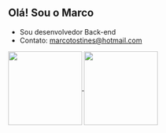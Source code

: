 ## Olá! Sou o Marco

- Sou desenvolvedor Back-end
- Contato: marcotostines@hotmail.com

<a href="https://github.com/Marco163b/github-readme-stats">
  <img height=150 align="center" src="https://github-readme-stats.vercel.app/api?username=Marco163b" />
</a>
<a href="https://wakatime.com/@Marco163b">
  <img height=150 align="center" src="https://github-readme-stats.vercel.app/api/wakatime?username=Marco163b&langs_count=5&hide=json,properties,stylus&custom_title=Most%20Used%20Languages&theme=transparent&range=all_time)](https://wakatime.com/@Marco163b&layout=compact&langs_count=8&card_width=320" />
</a>
